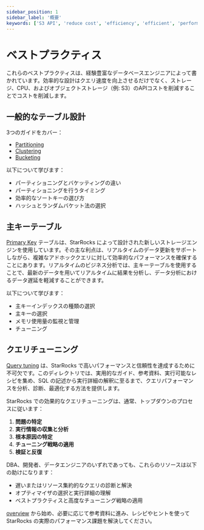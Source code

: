 ```yaml
---
sidebar_position: 1
sidebar_label: '概要'
keywords: ['S3 API', 'reduce cost', 'efficiency', 'efficient', 'performance']
---
```


# ベストプラクティス

これらのベストプラクティスは、経験豊富なデータベースエンジニアによって書かれています。効率的な設計はクエリ速度を向上させるだけでなく、ストレージ、CPU、およびオブジェクトストレージ（例: S3）のAPIコストを削減することでコストを削減します。

## 一般的なテーブル設計

3つのガイドをカバー：

- [ Partitioning](./partitioning.md)
- [ Clustering](./table_clustering.md)
- [ Bucketing](./bucketing.md)

以下について学びます：

- パーティショニングとバケッティングの違い
- パーティショニングを行うタイミング
- 効率的なソートキーの選び方
- ハッシュとランダムバケット法の選択

## 主キーテーブル

[ Primary Key](./primarykey_table.md) テーブルは、StarRocks によって設計された新しいストレージエンジンを使用しています。その主な利点は、リアルタイムのデータ更新をサポートしながら、複雑なアドホッククエリに対して効率的なパフォーマンスを確保することにあります。リアルタイムのビジネス分析では、主キーテーブルを使用することで、最新のデータを用いてリアルタイムに結果を分析し、データ分析におけるデータ遅延を軽減することができます。

以下について学びます：

- 主キーインデックスの種類の選択
- 主キーの選択
- メモリ使用量の監視と管理
- チューニング

## クエリチューニング

[ Query tuning](./query_tuning/query_plan_intro.md) は、StarRocks で高いパフォーマンスと信頼性を達成するために不可欠です。このディレクトリでは、実用的なガイド、参考資料、実行可能なレシピを集め、SQL の記述から実行詳細の解釈に至るまで、クエリパフォーマンスを分析、診断、最適化する方法を提供します。

StarRocks での効果的なクエリチューニングは、通常、トップダウンのプロセスに従います：

1. **問題の特定**
2. **実行情報の収集と分析**
3. **根本原因の特定**
4. **チューニング戦略の適用**
5. **検証と反復**

DBA、開発者、データエンジニアのいずれであっても、これらのリソースは以下の助けになります：
- 遅いまたはリソース集約的なクエリの診断と解決
- オプティマイザの選択と実行詳細の理解
- ベストプラクティスと高度なチューニング戦略の適用

[ overview](./query_tuning/query_plan_intro.md) から始め、必要に応じて参考資料に進み、レシピやヒントを使って StarRocks の実際のパフォーマンス課題を解決してください。
